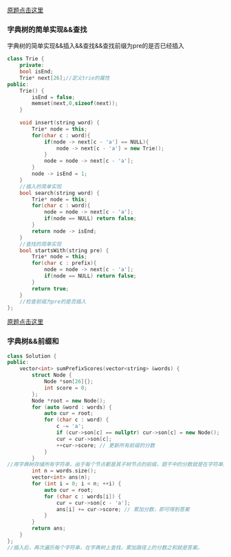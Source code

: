 [原题点击这里](https://leetcode.cn/problems/implement-trie-prefix-tree/solutions/98390/trie-tree-de-shi-xian-gua-he-chu-xue-zhe-by-huwt/?envType=study-plan-v2&envId=top-interview-150)
### 字典树的简单实现&&查找
字典树的简单实现&&插入&&查找&&查找前缀为pre的是否已经插入
```cpp
class Trie {
    private:
    bool isEnd;
    Trie* next[26];//定义trie的属性
public:
    Trie() {
        isEnd = false;
        memset(next,0,sizeof(next));
    }
    
    void insert(string word) {
        Trie* node = this;
        for(char c : word){
            if(node -> next[c - 'a'] == NULL){
                node -> next[c - 'a'] = new Trie();
            }
            node = node -> next[c - 'a'];
        }
        node -> isEnd = 1;
    }
    //插入的简单实现
    bool search(string word) {
        Trie* node = this;
        for(char c : word){
            node = node -> next[c - 'a'];
            if(node == NULL) return false;
        }
        return node -> isEnd;
    }
    //查找的简单实现
    bool startsWith(string pre) {
        Trie* node = this;
        for(char c : prefix){
            node = node -> next[c - 'a'];
            if(node == NULL) return false;
        }
        return true;
    }
    //检查前缀为pre的是否插入
};

```


[原题点击这里](https://leetcode.cn/problems/sum-of-prefix-scores-of-strings/solutions/1831554/by-endlesscheng-ghfr/)
### 字典树&&前缀和

```cpp
class Solution {
public:
    vector<int> sumPrefixScores(vector<string> &words) {
        struct Node {
            Node *son[26]{};
            int score = 0;
        };
        Node *root = new Node();
        for (auto &word : words) {
            auto cur = root;
            for (char c : word) {
                c -= 'a';
                if (cur->son[c] == nullptr) cur->son[c] = new Node();
                cur = cur->son[c];
                ++cur->score; // 更新所有前缀的分数
            }
        }
//用字典树存储所有字符串，由于每个节点都是其子树节点的前缀，题干中的分数就是在字符串插入字典树的过程中，经过该节点的字符串个数，即以该节点为前缀的字符串的个数。
        int n = words.size();
        vector<int> ans(n);
        for (int i = 0; i < n; ++i) {
            auto cur = root;
            for (char c : words[i]) {
                cur = cur->son[c - 'a'];
                ans[i] += cur->score; // 累加分数，即可得到答案
            }
        }
        return ans;
    }
};
//插入后，再次遍历每个字符串，在字典树上查找，累加路径上的分数之和就是答案。
```